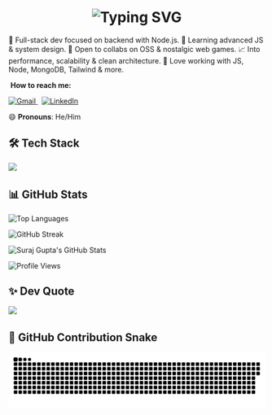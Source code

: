 <h1 align="center">
  <img src="https://readme-typing-svg.herokuapp.com?font=Fira+Code&size=24&pause=0&color=36BCF7&vCenter=true&multiline=true&width=700&height=100&lines=Hi+I'm+Suraj+👋;Full-Stack+Web+Developer+💻;Passionate+about+code+%2B+coffee+☕;Always+learning+something+new+🚀" alt="Typing SVG" />
</h1>


🚀 Full-stack dev focused on backend with Node.js.
🧠 Learning advanced JS & system design.
🤝 Open to collabs on OSS & nostalgic web games.
📈 Into performance, scalability & clean architecture.
💬 Love working with JS, Node, MongoDB, Tailwind & more.

&nbsp;<strong>How to reach me:</strong>&nbsp;

 <a href="mailto:surajgupta3738@gmail.com" target="_blank">
    <img src="https://img.icons8.com/fluency/28/gmail-new.png" alt="Gmail"/>
  </a>
  &nbsp;
  <a href="https://www.linkedin.com/in/suraj-gupta-718412221/" target="_blank">
    <img src="https://img.icons8.com/color/28/linkedin.png" alt="LinkedIn"/>
  </a>
</p>


😄 **Pronouns**: He/Him



## 🛠️ Tech Stack

<div align="left">
  <img src="https://skillicons.dev/icons?i=js,ts,react,html,css,python,cpp,java,mysql,php,tailwind,spring,postman,mongodb,hibernate,redis,express,materialui,git,github,vscode,intellij" height="100" />
</div>



## 📊 GitHub Stats 

<img 
  src="https://github-readme-stats.vercel.app/api/top-langs/?username=SurajGupta2k&theme=dark&hide_border=false&layout=compact" 
  width="500" 
  alt="Top Languages"
/>

<img 
  src="https://nirzak-streak-stats.vercel.app/?user=SurajGupta2k&theme=dark&hide_border=false" 
  width="500" 
  alt="GitHub Streak"
/>

<img 
  src="https://github-readme-stats.vercel.app/api?username=SurajGupta2k&theme=dark&hide_border=false&include_all_commits=true&count_private=true" 
  width="500" 
  alt="Suraj Gupta's GitHub Stats"
/>

<img 
  src="https://komarev.com/ghpvc/?username=SurajGupta2k&label=Caught%20You%20Looking!&color=0e75b6&style=flat" 
  alt="Profile Views" 
/>



<!-- ## 🔗 Connect with Me

<div align="left">
  <a href="https://www.instagram.com/" target="_blank">
    <img src="https://img.shields.io/static/v1?message=Instagram&logo=instagram&label=&color=E4405F&logoColor=white&labelColor=&style=for-the-badge" height="35" alt="instagram logo" />
  </a>
  <a href="mailto:surajgupta3738@gmail.com" target="_blank">
    <img src="https://img.shields.io/static/v1?message=Gmail&logo=gmail&label=&color=D14836&logoColor=white&labelColor=&style=for-the-badge" height="35" alt="gmail logo" />
  </a>
  <a href="https://www.linkedin.com/in/suraj-gupta-718412221/" target="_blank">
    <img src="https://img.shields.io/static/v1?message=LinkedIn&logo=linkedin&label=&color=0077B5&logoColor=white&labelColor=&style=for-the-badge" height="35" alt="linkedin logo" />
  </a>
</div> -->




## ✨ Dev Quote

![](https://quotes-github-readme.vercel.app/api?type=horizontal&theme=dark)



## 🐍 GitHub Contribution Snake

<picture>
  <source media="(prefers-color-scheme: dark)" srcset="https://raw.githubusercontent.com/SurajGupta2k/SurajGupta2k/output/github-snake-dark.svg" />
  <source media="(prefers-color-scheme: light)" srcset="https://raw.githubusercontent.com/SurajGupta2k/SurajGupta2k/output/github-snake.svg" />
  <img alt="github-snake" src="https://raw.githubusercontent.com/SurajGupta2k/SurajGupta2k/output/github-snake.svg" />
</picture>
